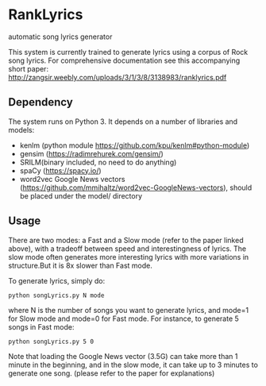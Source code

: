 # RankLyrics
automatic song lyrics generator


This system is currently trained to generate lyrics using a corpus of Rock song lyrics. For comprehensive documentation see this accompanying short paper: http://zangsir.weebly.com/uploads/3/1/3/8/3138983/ranklyrics.pdf

## Dependency
The system runs on Python 3. It depends on a number of libraries and models:

- kenlm (python module https://github.com/kpu/kenlm#python-module)
- gensim (https://radimrehurek.com/gensim/)
- SRILM(binary included, no need to do anything)
- spaCy (https://spacy.io/)
- word2vec Google News vectors (https://github.com/mmihaltz/word2vec-GoogleNews-vectors), should be placed under the model/ directory


## Usage
There are two modes: a Fast and a Slow mode (refer to the paper linked above), with a tradeoff between speed and interestingness of lyrics. The slow mode often generates more interesting lyrics with more variations in structure.But it is 8x slower than Fast mode.

To generate lyrics, simply do:

<code>python songLyrics.py N mode</code>

where N is the number of songs you want to generate lyrics, and mode=1 for Slow mode and mode=0 for Fast mode. For instance, to generate 5 songs in Fast mode:

<code>python songLyrics.py 5 0 </code>

Note that loading the Google News vector (3.5G) can take more than 1 minute in the beginning, and in the slow mode, it can take up to 3 minutes to generate one song. (please refer to the paper for explanations)
